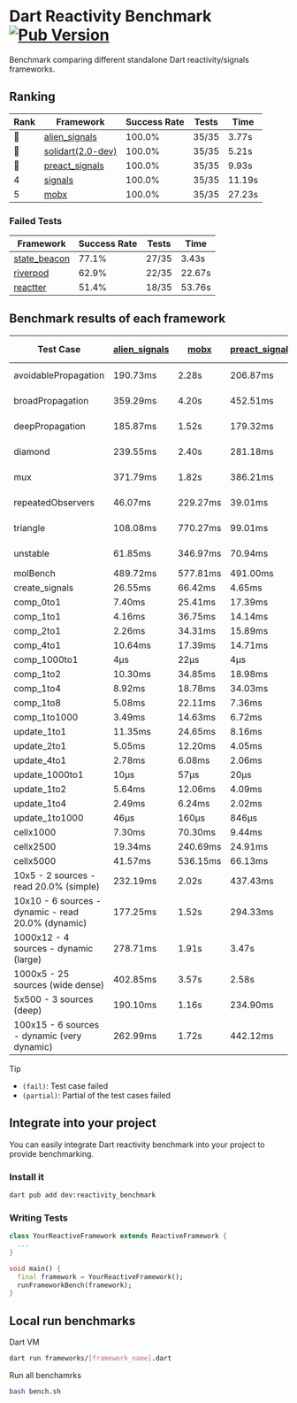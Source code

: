 # Dart Reactivity Benchmark [![Pub Version](https://img.shields.io/pub/v/reactivity_benchmark)](https://pub.dev/packages/reactivity_benchmark)

Benchmark comparing different standalone Dart reactivity/signals frameworks.

## Ranking

<!-- ranking start -->
| Rank | Framework | Success Rate | Tests | Time |
|------|-----------|--------------|-------|------|
| 🥇 | [alien_signals](https://github.com/medz/alien-signals-dart) | 100.0% | 35/35 | 3.77s |
| 🥈 | [solidart(2.0-dev)](https://github.com/nank1ro/solidart/tree/dev) | 100.0% | 35/35 | 5.21s |
| 🥉 | [preact_signals](https://pub.dev/packages/preact_signals) | 100.0% | 35/35 | 9.93s |
| 4 | [signals](https://github.com/rodydavis/signals.dart) | 100.0% | 35/35 | 11.19s |
| 5 | [mobx](https://github.com/mobxjs/mobx.dart) | 100.0% | 35/35 | 27.23s |

<!-- ranking end -->

### **Failed Tests**

<!-- fail start -->
| Framework | Success Rate | Tests | Time |
|-----------|--------------|-------|------|
| [state_beacon](https://github.com/jinyus/dart_beacon) | 77.1% | 27/35 | 3.43s |
| [riverpod](https://github.com/rrousselGit/riverpod) | 62.9% | 22/35 | 22.67s |
| [reactter](https://github.com/2devs-team/reactter) | 51.4% | 18/35 | 53.76s |

<!-- fail end -->

## Benchmark results of each framework

<!-- test-case start -->
| Test Case | [alien_signals](https://github.com/medz/alien-signals-dart) | [mobx](https://github.com/mobxjs/mobx.dart) | [preact_signals](https://pub.dev/packages/preact_signals) | [reactter](https://github.com/2devs-team/reactter) | [riverpod](https://github.com/rrousselGit/riverpod) | [signals](https://github.com/rodydavis/signals.dart) | [solidart(2.0-dev)](https://github.com/nank1ro/solidart/tree/dev) | [state_beacon](https://github.com/jinyus/dart_beacon) |
|---|---|---|---|---|---|---|---|---|
| avoidablePropagation | 190.73ms | 2.28s | 206.87ms | 1.25s | 1.39s | 209.52ms | 271.94ms | 155.40ms (fail) |
| broadPropagation | 359.29ms | 4.20s | 452.51ms | 4.99s | 81.15ms (fail) | 453.71ms | 506.89ms | 5.82ms (fail) |
| deepPropagation | 185.87ms | 1.52s | 179.32ms | 4.00s | 1.90s (fail) | 173.62ms | 168.39ms | 139.53ms (fail) |
| diamond | 239.55ms | 2.40s | 281.18ms | 14.03s (fail) | 2.63s (fail) | 291.77ms | 351.32ms | 181.99ms (fail) |
| mux | 371.79ms | 1.82s | 386.21ms | 1.02s | 563.46ms (fail) | 413.72ms | 440.44ms | 189.31ms (fail) |
| repeatedObservers | 46.07ms | 229.27ms | 39.01ms | 9.74s | 384.70ms (fail) | 46.38ms | 77.79ms | 53.12ms (fail) |
| triangle | 108.08ms | 770.27ms | 99.01ms | 4.52s | 950.40ms (fail) | 103.84ms | 115.31ms | 77.13ms (fail) |
| unstable | 61.85ms | 346.97ms | 70.94ms | 7.64s | 618.65ms (fail) | 75.00ms | 94.19ms | 338.10ms (fail) |
| molBench | 489.72ms | 577.81ms | 491.00ms | 5.90s | 12.39ms | 488.71ms | 492.32ms | 1.09ms |
| create_signals | 26.55ms | 66.42ms | 4.65ms | 13.34ms | 23.11ms | 25.47ms | 71.33ms | 68.02ms |
| comp_0to1 | 7.40ms | 25.41ms | 17.39ms | 13.68ms | 13.21ms | 11.60ms | 31.38ms | 56.76ms |
| comp_1to1 | 4.16ms | 36.75ms | 14.14ms | 99.56ms | 20.79ms | 26.67ms | 26.91ms | 56.84ms |
| comp_2to1 | 2.26ms | 34.31ms | 15.89ms | 72.37ms | 27.80ms | 9.68ms | 31.30ms | 41.54ms |
| comp_4to1 | 10.64ms | 17.39ms | 14.71ms | 85.23ms | 6.51ms | 12.37ms | 5.04ms | 16.87ms |
| comp_1000to1 | 4μs | 22μs | 4μs | 59.32ms | 3μs | 5μs | 14μs | 43μs |
| comp_1to2 | 10.30ms | 34.85ms | 18.98ms | 66.89ms | 10.13ms | 22.45ms | 34.49ms | 47.53ms |
| comp_1to4 | 8.92ms | 18.78ms | 34.03ms | 99.18ms | 25.04ms | 17.64ms | 20.55ms | 48.79ms |
| comp_1to8 | 5.08ms | 22.11ms | 7.36ms | 116.37ms | 5.01ms | 6.73ms | 23.41ms | 46.84ms |
| comp_1to1000 | 3.49ms | 14.63ms | 6.72ms | 47.90ms | 4.21ms | 4.45ms | 14.28ms | 39.37ms |
| update_1to1 | 11.35ms | 24.65ms | 8.16ms | N/A | 87.34ms | 9.21ms | 16.21ms | 5.74ms |
| update_2to1 | 5.05ms | 12.20ms | 4.05ms | N/A | 42.57ms | 4.65ms | 7.91ms | 7.54ms |
| update_4to1 | 2.78ms | 6.08ms | 2.06ms | N/A | 20.34ms | 2.29ms | 4.53ms | 1.50ms |
| update_1000to1 | 10μs | 57μs | 20μs | N/A | 177μs | 23μs | 40μs | 15μs |
| update_1to2 | 5.64ms | 12.06ms | 4.09ms | N/A | 42.38ms | 4.93ms | 8.11ms | 2.96ms |
| update_1to4 | 2.49ms | 6.24ms | 2.02ms | N/A | 21.20ms | 2.31ms | 4.03ms | 1.50ms |
| update_1to1000 | 46μs | 160μs | 846μs | N/A | 132μs | 43μs | 159μs | 387μs |
| cellx1000 | 7.30ms | 70.30ms | 9.44ms | N/A | N/A | 9.53ms | 11.41ms | 5.05ms |
| cellx2500 | 19.34ms | 240.69ms | 24.91ms | N/A | N/A | 30.83ms | 30.79ms | 22.19ms |
| cellx5000 | 41.57ms | 536.15ms | 66.13ms | N/A | N/A | 58.68ms | 66.71ms | 60.31ms |
| 10x5 - 2 sources - read 20.0% (simple) | 232.19ms | 2.02s | 437.43ms | N/A | 2.26s | 514.53ms | 343.89ms | 240.96ms |
| 10x10 - 6 sources - dynamic - read 20.0% (dynamic) | 177.25ms | 1.52s | 294.33ms | N/A | 1.50s (partial) | 279.02ms | 243.88ms | 200.76ms |
| 1000x12 - 4 sources - dynamic (large) | 278.71ms | 1.91s | 3.47s | N/A | 2.56s (partial) | 3.76s | 462.92ms | 336.26ms |
| 1000x5 - 25 sources (wide dense) | 402.85ms | 3.57s | 2.58s | N/A | 4.30s | 3.41s | 595.11ms | 507.14ms |
| 5x500 - 3 sources (deep) | 190.10ms | 1.16s | 234.90ms | N/A | 1.37s | 227.86ms | 265.66ms | 204.57ms |
| 100x15 - 6 sources - dynamic (very dynamic) | 262.99ms | 1.72s | 442.12ms | N/A | 1.79s (partial) | 476.74ms | 373.38ms | 268.52ms |

<!-- test-case end -->

> [!TIP]
> - `(fail)`: Test case failed
> - `(partial)`: Partial of the test cases failed

## Integrate into your project

You can easily integrate Dart reactivity benchmark into your project to provide benchmarking.

### Install it

```bash
dart pub add dev:reactivity_benchmark
```

### Writing Tests

```dart
class YourReactiveFramework extends ReactiveFramework {
  ...
}

void main() {
  final framework = YourReactiveFramework();
  runFrameworkBench(framework);
}
```

## Local run benchmarks

Dart VM
```bash
dart run frameworks/[framework_name].dart
```

Run all benchamrks
```bash
bash bench.sh
```

